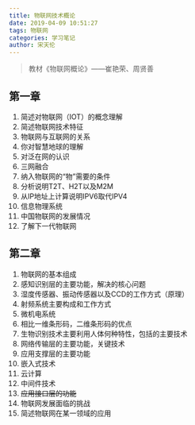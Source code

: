 ```yaml
---
title: 物联网技术概论
date: 2019-04-09 10:51:27
tags: 物联网
categories: 学习笔记
author: 宋天伦
---
```


>教材《物联网概论》——崔艳荣、周贤善

## 第一章
1. 简述对物联网（IOT）的概念理解
2. 简述物联网技术特征
3. 物联网与互联网的关系
4. 你对智慧地球的理解
5. 对泛在网的认识
6. 三网融合
7. 纳入物联网的“物”需要的条件
8. 分析说明T2T、H2T以及M2M
9. 从IP地址上计算说明IPV6取代IPV4
10. 信息物理系统
11. 中国物联网的发展情况
12. 了解下一代物联网

## 第二章
1. 物联网的基本组成
2. 感知识别层的主要功能，解决的核心问题
3. 湿度传感器、振动传感器以及CCD的工作方式（原理）
4. 射频系统主要构成和工作方式
5. 微机电系统
6. 相比一维条形码，二维条形码的优点
7. 生物识别技术主要利用人体何种特性，包括的主要技术
8. 网络传输层的主要功能，关键技术
9. 应用支撑层的主要功能
10. 嵌入式技术
11. 云计算
12. 中间件技术
13. ~~应用接口层的功能~~
14. 物联网发展面临的挑战
15. 简述物联网在某一领域的应用